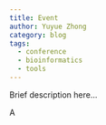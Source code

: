 ```yaml
---
title: Event
author: Yuyue Zhong
category: blog
tags:
  - conference
  - bioinformatics
  - tools
---
```


Brief description here...
<!--more-->

A
